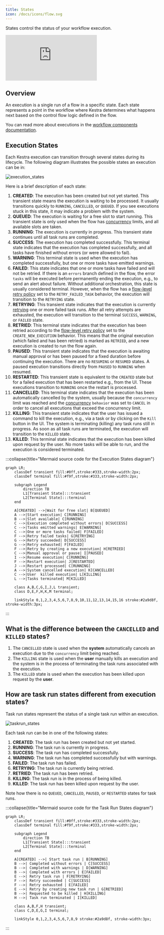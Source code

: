 ```yaml
---
title: States
icon: /docs/icons/flow.svg
---
```


States control the status of your workflow execution.

<div class="video-container">
    <iframe src="https://www.youtube.com/embed/h5AigXBAs6Y?si=ftaD1zM24b7BDUMo" title="YouTube video player" frameborder="0" allow="accelerometer; autoplay; clipboard-write; encrypted-media; gyroscope; picture-in-picture; web-share" referrerpolicy="strict-origin-when-cross-origin" allowfullscreen></iframe>
</div>

## Overview

An execution is a single run of a flow in a specific state. Each state represents a point in the workflow where Kestra determines what happens next based on the control flow logic defined in the flow.

You can read more about executions in the [workflow components documentation](./03.execution.md).

## Execution States

Each Kestra execution can transition through several states during its lifecycle. The following diagram illustrates the possible states an execution can be in:

![execution_states](@assets/docs/concepts/execution_states.png)

Here is a brief description of each state:
1. **CREATED**: The execution has been created but not yet started. This transient state means the execution is waiting to be processed. It usually transitions quickly to `RUNNING`, `CANCELLED`, or `QUEUED`. If you see executions stuck in this state, it may indicate a problem with the system.
2. **QUEUED**: The execution is waiting for a free slot to start running. This transient state is only used when the flow has [concurrency](./14.concurrency.md) limits, and all available slots are taken.
3. **RUNNING**: The execution is currently in progress. This transient state continues until all task runs are completed.
4. **SUCCESS**: The execution has completed successfully. This terminal state indicates that the execution has completed successfully, and all tasks have finished without errors (or were allowed to fail).
5. **WARNING**: This terminal state is used when the execution has completed successfully, but one or more tasks have emitted warnings.
6. **FAILED**: This state indicates that one or more tasks have failed and will not be retried. If there is an `errors` branch defined in the flow, the error `tasks` will be executed before permanently ending the execution, e.g., to send an alert about failure. Without additional orchestration, this state is usually considered terminal. However, when the flow has a [flow-level retry policy](./12.retries.md#flow-level-retries) set to the `RETRY_FAILED_TASK` behavior, the execution will transition to the `RETRYING` state.
7. **RETRYING**: This transient state indicates that the execution is currently [retrying](./12.retries.md) one or more failed task runs. After all retry attempts are exhausted, the execution will transition to the terminal `SUCCESS`, `WARNING`, or `FAILED` state.
8. **RETRIED**: This terminal state indicates that the execution has been retried according to the [flow-level retry policy](./12.retries.md#flow-level-retries) set to the `CREATE_NEW_EXECUTION` behavior. This means that the original execution (which failed and has been retried) is marked as `RETRIED`, and a new execution is created to run the flow again.
9. **PAUSED**: This transient state indicates that the execution is awaiting manual approval or has been paused for a fixed duration before continuing the execution. There are no `RESUMING` or `RESUMED` states. A paused execution transitions directly from `PAUSED` to `RUNNING` when resumed.
10. **RESTARTED**: This transient state is equivalent to the `CREATED` state but for a failed execution that has been restarted e.g., from the UI. These executions transition to `RUNNING` once the restart is processed.
11. **CANCELLED**: This terminal state indicates that the execution has been automatically cancelled by the system, usually because the `concurrency` limit was reached and the [concurrency](./14.concurrency.md) `behavior` was set to `CANCEL` in order to cancel all executions that exceed the concurrency limit.
12. **KILLING**: This transient state indicates that the user has issued a command to kill the execution, e.g., via a task or by clicking on the `Kill` button in the UI. The system is terminating (killing) any task runs still in progress. As soon as all task runs are terminated, the execution will transition to the `KILLED` state.
13. **KILLED**: This terminal state indicates that the execution has been killed upon request by the user. No more tasks will be able to run, and the execution is considered terminated.

:::collapse{title="Mermaid source code for the Execution States diagram"}

```mermaid
graph LR;
    classDef transient fill:#0ff,stroke:#333,stroke-width:2px;
    classDef terminal fill:#f9f,stroke:#333,stroke-width:2px;

    subgraph Legend
        direction TB
        L1[Transient State]:::transient
        L2[Terminal State]:::terminal
    end

    A[CREATED] -->|Wait for free slot| B[QUEUED]
    A -->|Start execution| C[RUNNING]
    B -->|Slot available| C[RUNNING]
    C -->|Execution completed without errors| D[SUCCESS]
    C -->|Tasks emitted warnings| E[WARNING]
    C -->|One or more tasks failed| F[FAILED]
    F -->|Retry failed tasks| G[RETRYING]
    G -->|Retry succeeded| D[SUCCESS]
    G -->|Retry exhausted| F[FAILED]
    F -->|Retry by creating a new execution| H[RETRIED]
    C -->|Manual approval or pause| I[PAUSED]
    I -->|Resume execution| C[RUNNING]
    F -->|Restart execution| J[RESTARTED]
    J -->|Restart processed| C[RUNNING]
    A -->|System cancelled execution| K[CANCELLED]
    C -->|User  killed execution| L[KILLING]
    L -->|Tasks terminated| M[KILLED]

    class A,B,C,G,I,J,L transient;
    class D,E,F,H,K,M terminal;

    linkStyle 0,1,2,3,4,5,6,7,8,9,10,11,12,13,14,15,16 stroke:#2a9d8f, stroke-width:3px;
```
:::

## What is the difference between the `CANCELLED` and `KILLED` states?

1. The `CANCELLED` state is used when the **system** automatically cancels an execution due to the `concurrency` limit being reached.
2. The `KILLING` state is used when the **user** manually kills an execution and the system is in the process of terminating the task runs associated with the execution.
3. The `KILLED` state is used when the execution has been killed upon request by the **user**.

## How are task run states different from execution states?

Task run states represent the status of a single task run within an execution.

![taskrun_states](@assets/docs/concepts/taskrun_states.png)

Each task run can be in one of the following states:
1. **CREATED**: The task run has been created but not yet started.
2. **RUNNING**: The task run is currently in progress.
3. **SUCCESS**: The task run has completed successfully.
4. **WARNING**: The task run has completed successfully but with warnings.
5. **FAILED**: The task run has failed.
6. **RETRYING**: The task run is currently being retried.
7. **RETRIED**: The task run has been retried.
8. **KILLING**: The task run is in the process of being killed.
9. **KILLED**: The task run has been killed upon request by the user.

Note how there is no `QUEUED`, `CANCELLED`, `PAUSED`, or `RESTARTED` states for task runs.

:::collapse{title="Mermaid source code for the Task Run States diagram"}

```mermaid
graph LR;
    classDef transient fill:#0ff,stroke:#333,stroke-width:2px;
    classDef terminal fill:#f9f,stroke:#333,stroke-width:2px;

    subgraph Legend
        direction TB
        L1[Transient State]:::transient
        L2[Terminal State]:::terminal
    end

    A[CREATED] -->| Start task run | B[RUNNING]
    B -->| Completed without errors | C[SUCCESS]
    B -->| Completed with warnings | D[WARNING]
    B -->| Completed with errors | E[FAILED]
    E -->| Retry task run | F[RETRYING]
    F -->| Retry succeeded | C[SUCCESS]
    F -->| Retry exhausted | E[FAILED]
    E -->| Retry by creating new task run | G[RETRIED]
    B -->| Requested to be killed | H[KILLING]
    H -->| Task run terminated | I[KILLED]

    class A,B,F,H transient;
    class C,D,E,G,I terminal;

    linkStyle 0,1,2,3,4,5,6,7,8,9 stroke:#2a9d8f, stroke-width:3px;
```
:::
